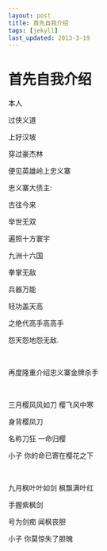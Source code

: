 ```yaml
---
layout: post
title: 首先自我介绍
tags: [jekyll]
last_updated: 2013-3-19
---
```



# 首先自我介绍

本人

过侠义道

上好汉坡

穿过豪杰林

便见英雄岭上忠义寨

忠义寨大债主:

古往今来

举世无双

遍照十方寰宇

九洲十六国

拳掌无敌

兵器万能

轻功盖天高

之绝代高手高高手

怨天怨地怨无敌.

<br /> 

再度隆重介绍忠义寨金牌杀手

<br />

三月樱风风如刀 樱飞风中寒

身背樱凤刀 

名称刀狂 一命归樱

小子 你的命已寄在樱花之下

<br /> 

九月枫叶叶如剑 枫飘满叶红

手握紫枫剑

号为剑痴 闻枫丧胆

小子 你莫惊失了胆魄

 
